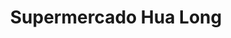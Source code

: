 ---
title: "Supermercado Hua Long"
url: /ciudad-autonoma-de-buenos-aires/supermercado-hua-long/
shop: Supermarkt
---